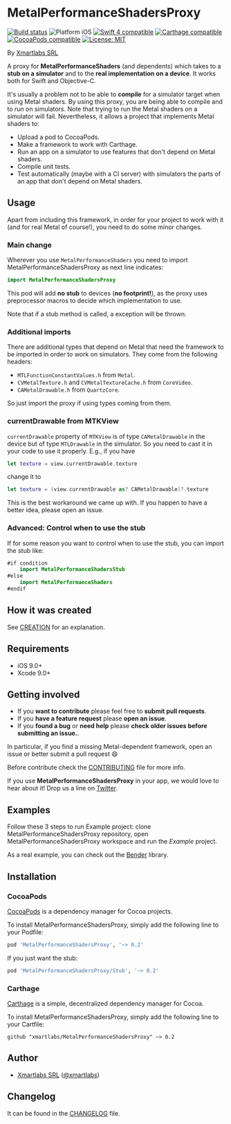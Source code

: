 # MetalPerformanceShadersProxy

<p align="left">
<a href="https://travis-ci.org/xmartlabs/MetalPerformanceShadersProxy"><img src="https://travis-ci.org/xmartlabs/MetalPerformanceShadersProxy.svg?branch=master" alt="Build status" /></a>
<img src="https://img.shields.io/badge/platform-iOS-blue.svg?style=flat" alt="Platform iOS" />
<a href="https://developer.apple.com/swift"><img src="https://img.shields.io/badge/swift4-compatible-4BC51D.svg?style=flat" alt="Swift 4 compatible" /></a>
<a href="https://github.com/Carthage/Carthage"><img src="https://img.shields.io/badge/Carthage-compatible-4BC51D.svg?style=flat" alt="Carthage compatible" /></a>
<a href="https://cocoapods.org/pods/XLActionController"><img src="https://img.shields.io/cocoapods/v/MetalPerformanceShadersProxy.svg" alt="CocoaPods compatible" /></a>
<a href="https://raw.githubusercontent.com/xmartlabs/MetalPerformanceShadersProxy/master/LICENSE"><img src="http://img.shields.io/badge/license-MIT-blue.svg?style=flat" alt="License: MIT" /></a>
</p>

By [Xmartlabs SRL](https://xmartlabs.com)

A proxy for **MetalPerformanceShaders** (and dependents) which takes to a **stub on a simulator** and to the **real implementation on a device**. It works both for Swift and Objective-C.

It's usually a problem not to be able to **compile** for a simulator target when using Metal shaders. By using this proxy, you are being able to compile and to *run* on simulators. Note that trying to run the Metal shaders on a simulator will fail. Nevertheless, it allows a project that implements Metal shaders to:

* Upload a pod to CocoaPods.
* Make a framework to work with Carthage.
* Run an app on a simulator to use features that don't depend on Metal shaders.
* Compile unit tests.
* Test automatically (maybe with a CI server) with simulators the parts of an app that don't depend on Metal shaders.

## Usage

Apart from including this framework, in order for your project to work with it (and for real Metal of course!), you need to do some minor changes.

### Main change

Wherever you use `MetalPerformanceShaders` you need to import MetalPerformanceShadersProxy as next line indicates:

```swift
import MetalPerformanceShadersProxy
```

This pod will add **no stub** to devices (**no footprint!**), as the proxy uses preprocessor macros to decide which implementation to use.

Note that if a stub method is called, a exception will be thrown.

### Additional imports

There are additional types that depend on Metal that need the framework to be imported in order to work on simulators. They come from the following headers:

* `MTLFunctionConstantValues.h` from `Metal`.
* `CVMetalTexture.h` and `CVMetalTextureCache.h` from `CoreVideo`.
* `CAMetalDrawable.h` from `QuartzCore`.

So just import the proxy if using types coming from them.

### currentDrawable from MTKView

`currentDrawable` property of `MTKView` is of type `CAMetalDrawable` in the device but of type `MTLDrawable` in the simulator. So you need to cast it in your code to use it properly. E.g., if you have

```swift
let texture = view.currentDrawable.texture
```

change it to

```swift
let texture = (view.currentDrawable as? CAMetalDrawable)?.texture
```

This is the best workaround we came up with. If you happen to have a better idea, please open an issue.

### Advanced: Control when to use the stub

If for some reason you want to control when to use the stub, you can import the stub like:

```swift
#if condition
    import MetalPerformanceShadersStub
#else
    import MetalPerformanceShaders
#endif
```

## How it was created

See [CREATION](CREATION.md) for an explanation.

## Requirements

* iOS 9.0+
* Xcode 9.0+

## Getting involved

* If you **want to contribute** please feel free to **submit pull requests**.
* If you **have a feature request** please **open an issue**.
* If you **found a bug** or **need help** please **check older issues before submitting an issue.**.

In particular, if you find a missing Metal-dependent framework, open an issue or better submit a pull request :smile:

Before contribute check the [CONTRIBUTING](https://github.com/xmartlabs/MetalPerformanceShadersProxy/blob/master/CONTRIBUTING.md) file for more info.

If you use **MetalPerformanceShadersProxy** in your app, we would love to hear about it! Drop us a line on [Twitter](https://twitter.com/xmartlabs).

## Examples

Follow these 3 steps to run Example project: clone MetalPerformanceShadersProxy repository, open MetalPerformanceShadersProxy workspace and run the *Example* project.

As a real example, you can check out the [Bender](https://github.com/xmartlabs/Bender) library.

## Installation

### CocoaPods

[CocoaPods](https://cocoapods.org/) is a dependency manager for Cocoa projects.

To install MetalPerformanceShadersProxy, simply add the following line to your Podfile:

```ruby
pod 'MetalPerformanceShadersProxy', '~> 0.2'
```

If you just want the stub:

```ruby
pod 'MetalPerformanceShadersProxy/Stub', '~> 0.2'
```

### Carthage

[Carthage](https://github.com/Carthage/Carthage) is a simple, decentralized dependency manager for Cocoa.

To install MetalPerformanceShadersProxy, simply add the following line to your Cartfile:

```ogdl
github "xmartlabs/MetalPerformanceShadersProxy" ~> 0.2
```

## Author

* [Xmartlabs SRL](https://github.com/xmartlabs) ([@xmartlabs](https://twitter.com/xmartlabs))

## Changelog

It can be found in the [CHANGELOG](CHANGELOG.md) file.
